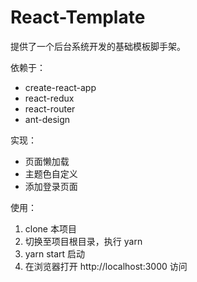 # React-Template

提供了一个后台系统开发的基础模板脚手架。

依赖于：

- create-react-app
- react-redux
- react-router
- ant-design

实现：

- 页面懒加载
- 主题色自定义
- 添加登录页面

使用：

1. clone 本项目
2. 切换至项目根目录，执行 yarn
3. yarn start 启动
4. 在浏览器打开 http://localhost:3000 访问


